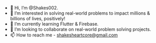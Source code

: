 - 👋 Hi, I’m @Shakes002.
- 👀 I’m interested in solving real-world problems to impact millions & billions of lives, positively!
- 🌱 I’m currently learning Flutter & Firebase.
- 💞️ I’m looking to collaborate on real-world problem solving projects.
- 📫 How to reach me - shakesheartcore@gmail.com

<!---
Shakes002/Shakes002 is a ✨ special ✨ repository because its `README.md` (this file) appears on your GitHub profile.
You can click the Preview link to take a look at your changes.
--->
